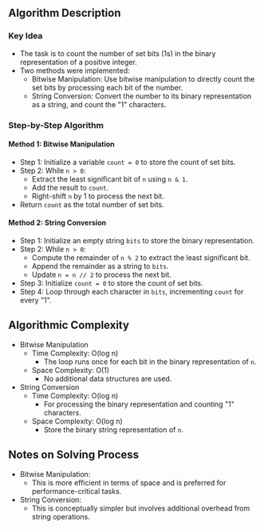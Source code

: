 ## Algorithm Description
### Key Idea
- The task is to count the number of set bits (1s) in the binary representation of a positive integer.
- Two methods were implemented:
  - Bitwise Manipulation: Use bitwise manipulation to directly count the set bits by processing each bit of the number.
  - String Conversion: Convert the number to its binary representation as a string, and count the "1" characters.

### Step-by-Step Algorithm
#### Method 1: Bitwise Manipulation
- Step 1: Initialize a variable ```count = 0``` to store the count of set bits.
- Step 2: While ```n > 0```:
  - Extract the least significant bit of ```n``` using ```n & 1```.
  - Add the result to ```count```.
  - Right-shift ```n``` by 1 to process the next bit.
- Return ```count``` as the total number of set bits.
#### Method 2: String Conversion
- Step 1: Initialize an empty string ```bits``` to store the binary representation.
- Step 2: While ```n > 0```:
  - Compute the remainder of ```n % 2``` to extract the least significant bit.
  - Append the remainder as a string to ```bits```.
  - Update ```n = n // 2``` to process the next bit.
- Step 3: Initialize ```count = 0``` to store the count of set bits.
- Step 4: Loop through each character in ```bits```, incrementing ```count``` for every "1".

## Algorithmic Complexity
- Bitwise Manipulation
  - Time Complexity: O(log n)
    - The loop runs once for each bit in the binary representation of ```n```.
  - Space Complexity: O(1)
    - No additional data structures are used.
- String Conversion
  - Time Complexity: O(log n)
    - For processing the binary representation and counting "1" characters.
  - Space Complexity: O(log n)
    - Store the binary string representation of ```n```.

## Notes on Solving Process
- Bitwise Manipulation:
  - This is more efficient in terms of space and is preferred for performance-critical tasks.
- String Conversion:
  - This is conceptually simpler but involves additional overhead from string operations.